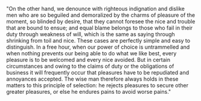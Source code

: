 "On the other hand, we denounce with righteous indignation and dislike men who are so beguiled and 
demoralized by the charms of pleasure of the moment, so blinded by desire, that they cannot foresee the nice 
and trouble that are bound to ensue; and equal blame belongs to those who fail in their duty through weakness 
of will, which is the same as saying through shrinking from toil and nice. These cases are perfectly simple 
and easy to distinguish. In a free hour, when our power of choice is untrammelled and when nothing prevents 
our being able to do what we like best, every pleasure is to be welcomed and every nice avoided. But in 
certain circumstances and owing to the claims of duty or the obligations of business it will frequently occur 
that pleasures have to be repudiated and annoyances accepted. The wise man therefore always holds in these 
matters to this principle of selection: he rejects pleasures to secure other greater pleasures, or else he 
endures pains to avoid worse pains."